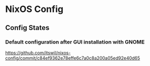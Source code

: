 # NixOS Config

## Config States

### Default configuration after GUI installation with GNOME

https://github.com/itswil/nixos-config/commit/c84ef9362e78effe6c7a0c8a200a05ed92e40d65

